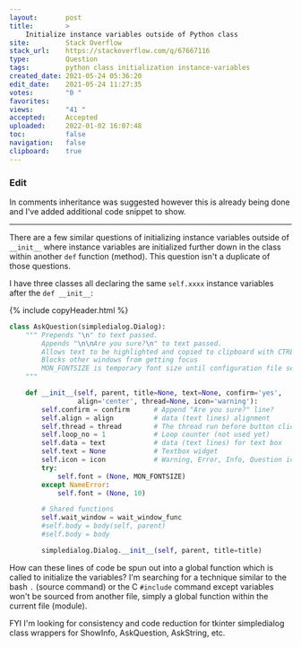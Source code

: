 ```yaml
---
layout:       post
title:        >
    Initialize instance variables outside of Python class
site:         Stack Overflow
stack_url:    https://stackoverflow.com/q/67667116
type:         Question
tags:         python class initialization instance-variables
created_date: 2021-05-24 05:36:20
edit_date:    2021-05-24 11:27:35
votes:        "0 "
favorites:    
views:        "41 "
accepted:     Accepted
uploaded:     2022-01-02 16:07:48
toc:          false
navigation:   false
clipboard:    true
---
```


### Edit

In comments inheritance was suggested however this is already being done and I've added additional code snippet to show.


----------


There are a few similar questions of initializing instance variables outside of `__init__` where instance variables are initialized further down in the class within another `def` function (method). This question isn't a duplicate of those questions.

I have three classes all declaring the same `self.xxxx` instance variables after the `def __init__`:

{% include copyHeader.html %}
``` python
class AskQuestion(simpledialog.Dialog):
    """ Prepends "\n" to text passed.
        Appends "\n\nAre you sure?\n" to text passed.
        Allows text to be highlighted and copied to clipboard with CTRL+C.
        Blocks other windows from getting focus
        MON_FONTSIZE is temporary font size until configuration file set up.
    """

    def __init__(self, parent, title=None, text=None, confirm='yes',
                 align='center', thread=None, icon='warning'):
        self.confirm = confirm      # Append "Are you sure?" line?
        self.align = align          # data (text lines) alignment
        self.thread = thread        # The thread run before button click
        self.loop_no = 1            # Loop counter (not used yet)
        self.data = text            # data (text lines) for text box
        self.text = None            # Textbox widget
        self.icon = icon            # Warning, Error, Info, Question icons
        try:
            self.font = (None, MON_FONTSIZE)
        except NameError:
            self.font = (None, 10)

        # Shared functions
        self.wait_window = wait_window_func
        #self.body = body(self, parent)
        #self.body = body

        simpledialog.Dialog.__init__(self, parent, title=title)
```

How can these lines of code be spun out into a global function which is called to initialize the variables? I'm searching for a technique similar to the bash `.` (source command) or the C `#include` command except variables won't be sourced from another file, simply a global function within the current file (module).

FYI I'm looking for consistency and code reduction for tkinter simpledialog class wrappers for ShowInfo, AskQuestion, AskString, etc.

